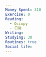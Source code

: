 ```yaml
---
Money Spent: 310
Exercise: 0
Reading:
  - Occupy
  - 日常
Writing: 
Studying: 30
Routines: true
Social life:
---
```




